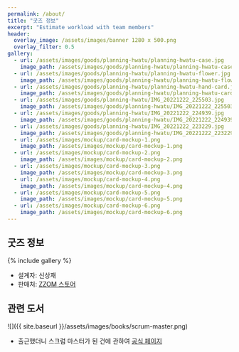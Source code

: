 ```yaml
---
permalink: /about/
title: "굿즈 정보"
excerpt: "Estimate workload with team members"
header:
  overlay_image: /assets/images/banner 1280 x 500.png
  overlay_filter: 0.5
gallery:
  - url: /assets/images/goods/planning-hwatu/planning-hwatu-case.jpg
    image_path: /assets/images/goods/planning-hwatu/planning-hwatu-case.jpg
  - url: /assets/images/goods/planning-hwatu/planning-hwatu-flower.jpg
    image_path: /assets/images/goods/planning-hwatu/planning-hwatu-flower.jpg
  - url: /assets/images/goods/planning-hwatu/planning-hwatu-hand-card.jpg
    image_path: /assets/images/goods/planning-hwatu/planning-hwatu-card.jpg
  - url: /assets/images/goods/planning-hwatu/IMG_20221222_225503.jpg
    image_path: /assets/images/goods/planning-hwatu/IMG_20221222_225503.jpg
  - url: /assets/images/goods/planning-hwatu/IMG_20221222_224939.jpg
    image_path: /assets/images/goods/planning-hwatu/IMG_20221222_224939.jpg
  - url: /assets/images/goods/planning-hwatu/IMG_20221222_223229.jpg
    image_path: /assets/images/goods/planning-hwatu/IMG_20221222_223229.jpg
  - url: /assets/images/mockup/card-mockup-1.png
    image_path: /assets/images/mockup/card-mockup-1.png
  - url: /assets/images/mockup/card-mockup-2.png
    image_path: /assets/images/mockup/card-mockup-2.png
  - url: /assets/images/mockup/card-mockup-3.png
    image_path: /assets/images/mockup/card-mockup-3.png
  - url: /assets/images/mockup/card-mockup-4.png
    image_path: /assets/images/mockup/card-mockup-4.png
  - url: /assets/images/mockup/card-mockup-5.png
    image_path: /assets/images/mockup/card-mockup-5.png
  - url: /assets/images/mockup/card-mockup-6.png
    image_path: /assets/images/mockup/card-mockup-6.png
---
```


## 굿즈 정보

{% include gallery %}

* 설계자: 신상재
* 판매처: <a href="https://bit.ly/3Ge4dui" target="_blank">ZZOM 스토어</a>

## 관련 도서

![]({{ site.baseurl }}/assets/images/books/scrum-master.png)

* 출근했더니 스크럼 마스터가 된 건에 관하여 <a href="http://zzom.io/scrum-master" target="_blank" class="btn btn--info">공식 페이지</a>

[Amazon]: https://www.amazon.co.jp/dp/B086GBXRN6/ref=cm_sw_em_r_mt_dp_G837S51HWFJP8FMA9DAC
[교보문고]: https://product.kyobobook.co.kr/detail/S000200083569
[알라딘]: https://www.aladin.co.kr/shop/wproduct.aspx?ItemId=304705923
[Yes24]: http://www.yes24.com/Product/Goods/115143425
[ZZOM 스토어]: https://smartstore.naver.com/zzom/products/7616969339
